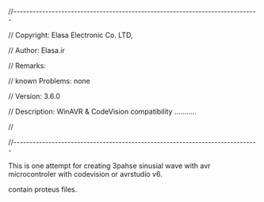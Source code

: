 
//-----------------------------------------------------------------------------

// Copyright:      Elasa Electronic Co. LTD,

// Author:         Elasa.ir

// Remarks:        

// known Problems: none

// Version:        3.6.0

// Description:    WinAVR & CodeVision compatibility ...........

//								 

//-----------------------------------------------------------------------------



This is one attempt for creating 3pahse sinusial wave with  avr microcontroler with codevision or avrstudio v6. 


contain proteus files.
